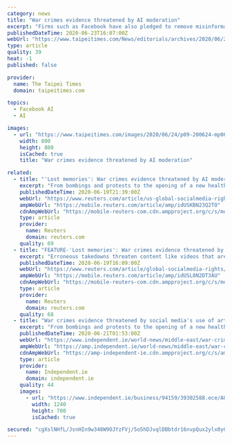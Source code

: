 ```yaml
---
category: news
title: "War crimes evidence threatened by AI moderation"
excerpt: "Firms such as Facebook have also pledged to remove misinformation about the novel coronavirus outbreak that could contribute to imminent physical harm. These pressures, combined with an increased reliance on AI during the pandemic, puts human rights ..."
publishedDateTime: 2020-06-23T16:07:00Z
webUrl: "https://www.taipeitimes.com/News/editorials/archives/2020/06/24/2003738756"
type: article
quality: 39
heat: -1
published: false

provider:
  name: The Taipei Times
  domain: taipeitimes.com

topics:
  - Facebook AI
  - AI

images:
  - url: "https://www.taipeitimes.com/images/2020/06/24/p09-200624-mp0624.jpg"
    width: 800
    height: 800
    isCached: true
    title: "War crimes evidence threatened by AI moderation"

related:
  - title: "'Lost memories': War crimes evidence threatened by AI moderation"
    excerpt: "From bombings and protests to the opening of a new health center, student journalist Baraa Razzouk has been documenting daily life in Idlib, Syria, for years, and posting the videos to his YouTube account."
    publishedDateTime: 2020-06-19T21:39:00Z
    webUrl: "https://www.reuters.com/article/us-global-socialmedia-rights-trfn/lost-memories-war-crimes-evidence-threatened-by-ai-moderation-idUSKBN23Q2TO"
    ampWebUrl: "https://mobile.reuters.com/article/amp/idUSKBN23Q2TO"
    cdnAmpWebUrl: "https://mobile-reuters-com.cdn.ampproject.org/c/s/mobile.reuters.com/article/amp/idUSKBN23Q2TO"
    type: article
    provider:
      name: Reuters
      domain: reuters.com
    quality: 69
  - title: "FEATURE-'Lost memories': War crimes evidence threatened by AI moderation"
    excerpt: "Erroneous takedowns threaten content like videos that are used as formal evidence of rights violations by international bodies such as the International Criminal Court and the United Nations, said Dia Kayyali of digital rights group Witness."
    publishedDateTime: 2020-06-19T16:09:00Z
    webUrl: "https://www.reuters.com/article/global-socialmedia-rights/feature-lost-memories-war-crimes-evidence-threatened-by-ai-moderation-idUSL8N2DT3AU"
    ampWebUrl: "https://mobile.reuters.com/article/amp/idUSL8N2DT3AU"
    cdnAmpWebUrl: "https://mobile-reuters-com.cdn.ampproject.org/c/s/mobile.reuters.com/article/amp/idUSL8N2DT3AU"
    type: article
    provider:
      name: Reuters
      domain: reuters.com
    quality: 68
  - title: "War crimes evidence threatened by social media's use of artificial intelligence to 'moderate' content"
    excerpt: "From bombings and protests to the opening of a new health centre, student journalist Baraa Razzouk has been documenting daily life in Idlib, Syria, for years - and posting the videos to his YouTube account."
    publishedDateTime: 2020-06-21T01:53:00Z
    webUrl: "https://www.independent.ie/world-news/middle-east/war-crimes-evidence-threatened-by-social-medias-use-of-artificial-intelligence-to-moderate-content-39302418.html"
    ampWebUrl: "https://amp.independent.ie/world-news/middle-east/war-crimes-evidence-threatened-by-social-medias-use-of-artificial-intelligence-to-moderate-content-39302418.html"
    cdnAmpWebUrl: "https://amp-independent-ie.cdn.ampproject.org/c/s/amp.independent.ie/world-news/middle-east/war-crimes-evidence-threatened-by-social-medias-use-of-artificial-intelligence-to-moderate-content-39302418.html"
    type: article
    provider:
      name: Independent.ie
      domain: independent.ie
    quality: 44
    images:
      - url: "https://www.independent.ie/business/94159/39302588.ece/AUTOCROP/w1240h700/2020-06-21_bus_59730996_I2.JPG"
        width: 1240
        height: 700
        isCached: true

secured: "cgXslNHfL/JsnHIn9w348W9OJYzFVj/5o5hDJvqlDBbtdr16nvpQux2ylx0y0ScpTI6WNwkaoPPG6kAufjoQ7INAfbTudj3atXEJruvmsBxfBxvWbjz5bnDAwaYfsL2oN9IHyVXaSJAhgq00AGlGD/JczZVaDLF2DE5uEvsfllMvIcR42NqolozkMdOjjk/z/UhlXB5FQUvB85znIzYXBhzczz9x2LWbFeTooKZhMPcBpMzHKjKKT2M0RD/bJoyvq6wjPsPj15U8B0WHzpmzrP2TSU5sQLqvDJ0Kmlseb6+7phX3mf15srvP4/DBu/zkgxY4ZGhsyCn/jckGfmz59w==;eYbz7mGtL8z2bTja9QHCKA=="
---
```


